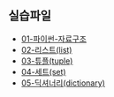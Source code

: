 ## 실습파일

- [01-파이썬-자료구조](https://colab.research.google.com/github/teddylee777/code-challenge/blob/main/00-Python/01-%5B%EC%97%B0%EC%8A%B5%EB%AC%B8%EC%A0%9C%5D-%ED%8C%8C%EC%9D%B4%EC%8D%AC-%EC%9E%90%EB%A3%8C%EA%B5%AC%EC%A1%B0-(%EC%8B%A4%EC%8A%B5).ipynb)
- [02-리스트(list)](https://colab.research.google.com/github/teddylee777/code-challenge/blob/main/00-Python/02-%5B%EC%97%B0%EC%8A%B5%EB%AC%B8%EC%A0%9C%5D-%ED%8C%8C%EC%9D%B4%EC%8D%AC-%EB%A6%AC%EC%8A%A4%ED%8A%B8-(%EC%8B%A4%EC%8A%B5).ipynb)
- [03-튜플(tuple)](https://colab.research.google.com/github/teddylee777/code-challenge/blob/main/00-Python/03-%5B%EC%97%B0%EC%8A%B5%EB%AC%B8%EC%A0%9C%5D-%ED%8C%8C%EC%9D%B4%EC%8D%AC-%ED%8A%9C%ED%94%8C-(%EC%8B%A4%EC%8A%B5).ipynb)
- [04-세트(set)](https://colab.research.google.com/github/teddylee777/code-challenge/blob/main/00-Python/04-%5B%EC%97%B0%EC%8A%B5%EB%AC%B8%EC%A0%9C%5D-%ED%8C%8C%EC%9D%B4%EC%8D%AC-%EC%84%B8%ED%8A%B8-(%EC%8B%A4%EC%8A%B5).ipynb)
- [05-딕셔너리(dictionary)](https://colab.research.google.com/github/teddylee777/code-challenge/blob/main/00-Python/05-%5B%EC%97%B0%EC%8A%B5%EB%AC%B8%EC%A0%9C%5D-%ED%8C%8C%EC%9D%B4%EC%8D%AC-%EB%94%95%EC%85%94%EB%84%88%EB%A6%AC-(%EC%8B%A4%EC%8A%B5).ipynb)
